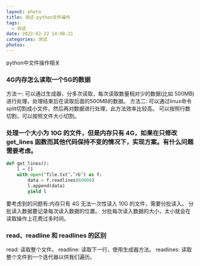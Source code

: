 ```yaml
---
layout: photo
title: 测试-python文件操作
tags:
  - 测试
date: 2022-02-22 14:08:21
categories: 测试
photos:
---
```

python中文件操作相关
<!--more-->
### 4G内存怎么读取一个5G的数据
方法一:
可以通过生成器，分多次读取，每次读取数量相对少的数据(比如 500MB)进行处理，处理结束后在读取后面的500MB的数据。
方法二:
可以通过linux命令split切割成小文件，然后再对数据进行处理，此方法效率比较高。
可以按照行数切割，可以按照文件大小切割。

### 处理一个大小为 10G 的文件，但是内存只有 4G，如果在只修改get_lines 函数而其他代码保持不变的情况下，实现方案。有什么问题需要考虑。
```python
def get_lines():
	l = []
	with open(‘file.txt’，’rb’) as f:
		data = f.readlines(60000)
		l.append(data)
		yield l
```
  要考虑到的问题有:内存只有 4G 无法一次性读入 10G 的文件，需要分批读入。
  分批读入数据要记录每次读入数据的位置。
  分批每次读入数据的大小，太小就会在读取操作上花费过多时间。
  
### read、readline 和 readlines 的区别
  read: 读取整个文件。 
  readline: 读取下一行，使用生成器方法。 
  readlines: 读取整个文件到一个迭代器以供我们遍历。
